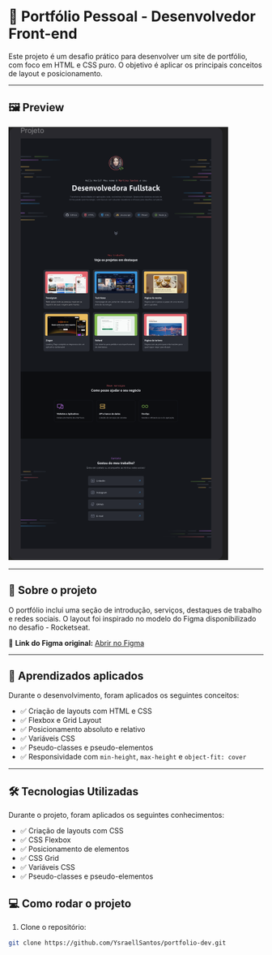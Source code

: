 # 💼 Portfólio Pessoal - Desenvolvedor Front-end

Este projeto é um desafio prático para desenvolver um site de portfólio, com foco em HTML e CSS puro. O objetivo é aplicar os principais conceitos de layout e posicionamento.

---

## 🖼️ Preview

![Preview do site](figma.png)

---

## 🚀 Sobre o projeto

O portfólio inclui uma seção de introdução, serviços, destaques de trabalho e redes sociais. O layout foi inspirado no modelo do Figma disponibilizado no desafio - Rocketseat.

🔗 **Link do Figma original:** [Abrir no Figma](https://www.figma.com/community/file/1387080701963671866/portfolio-dev)

---

## 🧠 Aprendizados aplicados

Durante o desenvolvimento, foram aplicados os seguintes conceitos:

- ✅ Criação de layouts com HTML e CSS
- ✅ Flexbox e Grid Layout
- ✅ Posicionamento absoluto e relativo
- ✅ Variáveis CSS
- ✅ Pseudo-classes e pseudo-elementos
- ✅ Responsividade com `min-height`, `max-height` e `object-fit: cover`

---

## 🛠 Tecnologias Utilizadas

Durante o projeto, foram aplicados os seguintes conhecimentos:


- ✅ Criação de layouts com CSS
- ✅ CSS Flexbox
- ✅ Posicionamento de elementos
- ✅ CSS Grid
- ✅ Variáveis CSS
- ✅ Pseudo-classes e pseudo-elementos


## 💻 Como rodar o projeto

1. Clone o repositório:
```bash
git clone https://github.com/YsraellSantos/portfolio-dev.git
